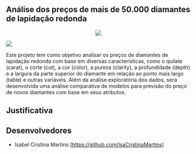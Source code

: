 ## Análise dos preços de mais de 50.000 diamantes de lapidação redonda

<p align="center">
  <img src="https://usagif.com/wp-content/uploads/snow-white-56.gif" alt=" " />
</p>

![ ](https://usagif.com/wp-content/uploads/snow-white-56.gif)

Este projeto tem como objetivo analisar os preços de diamantes de lapidação redonda com base em diversas características, como o quilate (carat), o corte (cut), a cor (color), a pureza (clarity), a profundidade (depth) e a largura da parte superior do diamante em relação ao ponto mais largo (table) e outras variáveis. Além da análise exploratória dos dados, será desenvolvida uma análise comparativa de modelos para previsão do preço de novos diamantes com base em seus atributos.

## Justificativa

## Desenvolvedores

- Isabel Cristina Martins [https://github.com/IsaCristinaMartins]
